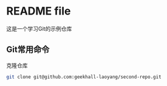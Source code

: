 # README file

这是一个学习Git的示例仓库

## Git常用命令

克隆仓库
```bash
git clone git@github.com:geekhall-laoyang/second-repo.git
```
